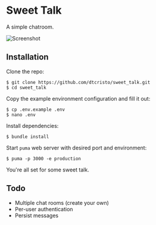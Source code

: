 # Sweet Talk

A simple chatroom.

![Screenshot](https://raw.github.com/dtcristo/sweet_talk/master/assets/screenshot.png)

## Installation

Clone the repo:

    $ git clone https://github.com/dtcristo/sweet_talk.git
    $ cd sweet_talk

Copy the example environment configuration and fill it out:

    $ cp .env.example .env
    $ nano .env

Install dependencies:

    $ bundle install

Start `puma` web server with desired port and environment:

    $ puma -p 3000 -e production

You're all set for some sweet talk.

## Todo

* Multiple chat rooms (create your own)
* Per-user authentication
* Persist messages
